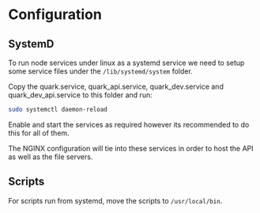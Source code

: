 # Configuration

## SystemD

To run node services under linux as a systemd service we need to setup some service files under the `/lib/systemd/system` folder.

Copy the quark.service, quark_api.service, quark_dev.service and quark_dev_api.service to this folder and run:

```bash
sudo systemctl daemon-reload
```

Enable and start the services as required however its recommended to do this for all of them.

The NGINX configuration will tie into these services in order to host the API as well as the file servers.

## Scripts

For scripts run from systemd, move the scripts to `/usr/local/bin`.